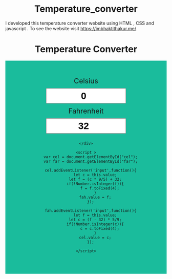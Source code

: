 # Temperature_converter
I developed this temperature converter website using HTML , CSS and javascript . To see the website visit https://imbhaktithakur.me/
<!DOCTYPE html>
<html lang="en">
<head>
    <meta charset="UTF-8">
    <meta name="viewport" content="width=device-width, initial-scale=1.0">
    <title>Temperature Converter</title>
    <style>
        body{
            padding: 50px 100px;
        }
        h1{
            text-align: center;
        }
        #container{
            text-align: center;
            background-color: #1abc9c;
            padding: 50px;
        }
        .input-div{
            display: inline-block;
        }
        .inp{
            padding: 5px 10px;
            margin: 10px;
            font-size: 30px;
            font-weight: bold;
            width: 250px;
            text-align: center;
        }
        label{
            font-size: 22px;
        }
    </style>
</head>
<body>
    <h1>Temperature Converter</h1>
    <div id="container">
        <div class="input-div">
            <label>Celsius</label><br>
            <input type="number" value="0" id="cel" class="inp">
        </div>
        <div class="input-div">
            <label>Fahrenheit</label><br>
            <input type="number" value="32" id="fah" class="inp">
        </div>
    
    </div>

    <script >
        var cel = document.getElementById("cel");
        var far = document.getElementById("far");
        
        cel.addEventListener('input',function(){
            let c = this.value;
            let f = (c * 9/5) + 32;
            if(!Number.isInteger(f)){
                f = f.toFixed(4);
            }
            fah.value = f;
        });

        fah.addEventListener('input',function(){
            let f = this.value;
            let c = (f - 32) * 5/9;
            if(!Number.isInteger(c)){
                c = c.toFixed(4);
            }
            cel.value = c;
        });

    </script>
</body>
</html>
